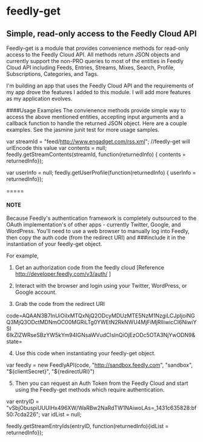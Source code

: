 feedly-get
==========


## Simple, read-only access to the Feedly Cloud API

Feedly-get is a module that provides convenience methods for read-only access to the Feedly Cloud API.  All methods return JSON objects and currently support the non-PRO queries to most of the entities in Feedly Cloud API including Feeds, Entries, Streams, Mixes, Search, Profile, Subscriptions, Categories, and Tags. 

I'm building an app that uses the Feedly Cloud API and the requirements of my app drove the features I added to this module. I will add more features as my application evolves.  



####Usage Examples
The convienence methods provide simple way to access the above mentioned entities, accepting input arguments and a callback function to handle the returned JSON object. Here are a couple examples. See the jasmine junit test for more usage samples. 

  var streamId = "feed/http://www.engadget.com/rss.xml";   //feedly-get will urlEncode this value
	var contents = null;
  feedly.getStreamContents(streamId, function(returnedInfo) { contents = returnedInfo});
  
  
  var userInfo = null;
  feedly.getUserProfile(function(returnedInfo) { userInfo = returnedInfo});

=====
#### NOTE
Because Feedly's authentication framework is completely outsourced to the OAuth implementation's of other apps - currently Twitter, Google, and WordPress. You'll need to use a web browser to manually log into Feedly, then copy the auth code (from the redirect URI) and ###include it in the instantiation of your feedly-get object.

For example, 

1. Get an authorization code from the feedly cloud [Reference http://developer.feedly.com/v3/auth/ ]


2. Interact with the browser and login using your Twitter, WordPress, or Google account. 


3. Grab the code from the redirect URI

  code=AQAAN3B7InUiOiIxMTQxNjQ2ODcyMDUzMTE5NzM1NzgiLCJpIjoiNGQ3MjQ3ODctMDNmOC00MGRiLTg0YWEtN2RkNWU4MjFiMjRlIiwicCI6NiwiYSI   6IkZlZWRseSBzYW5kYm94IGNsaWVudCIsInQiOjEzODc5OTA3NjYwODN9&state=

4. Use this code when instantiating your feedly-get object.

  var feedly = new FeedlyAPI(code, "http://sandbox.feedly.com", "sandbox", "${clientSecret}", "${redirectURI}")


5. Then you can request an Auth Token from the Feedly Cloud and start using the Feedly-get methods which require authentication. 

  var entryID = "vSbjObuspiUUUlHx496XW/WaRBw2NaRdTW1NAiwoLAs=_1431c635828:bf50:7cda226";
  var idList = null;

  feedly.getStreamEntryIds(entryID, function(returnedInfo){idList = returnedInfo});
